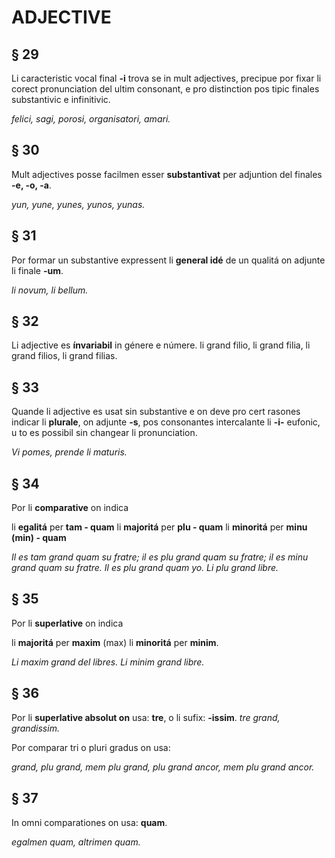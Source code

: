 # ADJECTIVE

## § 29 

Li caracteristic vocal final **-i** trova se in mult adjectives, precipue por fixar li corect pronunciation del ultim consonant, e pro distinction pos tipic finales substantivic e infinitivic.

_felici, sagi, porosi, organisatori, amari._

## § 30 

Mult adjectives posse facilmen esser **substantivat** per adjuntion del finales **-e, -o, -a**.

_yun, yune, yunes, yunos, yunas._

## § 31

Por formar un substantive expressent li **general idé** de un qualitá on adjunte li finale **-um**.

_li novum, li bellum._

## § 32

Li adjective es **ínvariabil** in génere e númere. li grand filio, li grand filia, li grand filios, li grand filias.

## § 33

Quande li adjective es usat sin substantive e on deve pro cert rasones indicar li **plurale**, on adjunte **-s**, pos consonantes intercalante li **-i-** eufonic, u to es possibil sin changear li pronunciation.

_Vi pomes, prende li maturis._

## § 34

Por li **comparative** on indica

li **egalitá** per **tam - quam**
li **majoritá** per **plu - quam**
li **minoritá** per **minu (min) - quam**

_Il es tam grand quam su fratre; il es plu grand quam su fratre; il es minu grand quam su fratre. Il es plu grand quam yo. Li plu grand libre._

## § 35

Por li **superlative** on indica

li **majoritá** per **maxim** (max)
li **minoritá** per **minim**.

_Li maxim grand del libres. Li minim grand libre._

## § 36

Por li **superlative absolut on** usa: **tre**, o li sufix: **-issim**.
_tre grand, grandissim._

Por comparar tri o pluri gradus on usa:

_grand, plu grand, mem plu grand, plu grand ancor, mem plu grand ancor._

## § 37

In omni comparationes on usa: **quam**.

_egalmen quam, altrimen quam._

